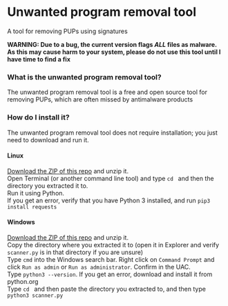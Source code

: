 # Unwanted program removal tool
A tool for removing PUPs using signatures


**WARNING: Due to a bug, the current version flags _ALL_ files as malware. As this may cause harm to your system, please do not use this tool until I have time to find a fix**

### What is the unwanted program removal tool?
The unwanted program removal tool is a free and open source tool for removing PUPs, which are often missed by antimalware products
### How do I install it?
The unwanted program removal tool does not require installation; you just need to download and run it.
#### Linux
[Download the ZIP of this repo](https://github.com/iam-py-test/unwanted-program-removal-tool/archive/refs/heads/main.zip) and unzip it.<br>
Open Terminal (or another command line tool) and type `cd ` and then the directory you extracted it to.<br>
Run it using Python. <br>
If you get an error, verify that you have Python 3 installed, and run `pip3 install requests`
#### Windows
[Download the ZIP of this repo](https://github.com/iam-py-test/unwanted-program-removal-tool/archive/refs/heads/main.zip) and unzip it.<br>
Copy the directory where you extracted it to (open it in Explorer and verify  `scanner.py` is in that directory if you are unsure)<br>
Type `cmd` into the Windows search bar. Right click on `Command Prompt` and click `Run as admin` or `Run as administrator`. Confirm in the UAC.<br>
Type `python3 --version`. If you get an error, download and install it from python.org<br>
Type `cd ` and then paste the directory you extracted to, and then type `python3 scanner.py`
